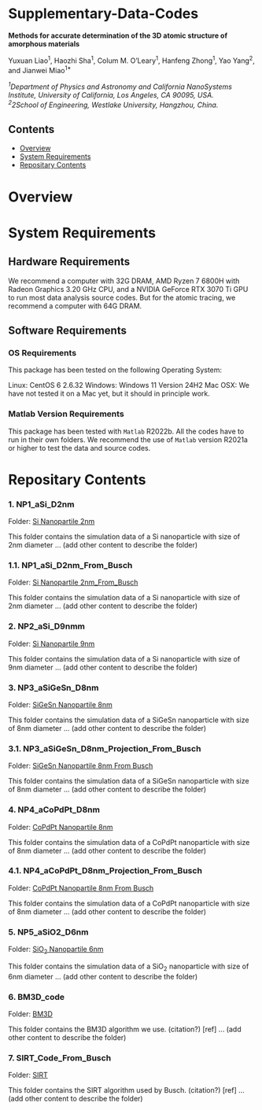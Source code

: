 # Supplementary-Data-Codes

**Methods for accurate determination of the 3D atomic structure of amorphous materials**

Yuxuan Liao<sup>1</sup>, Haozhi Sha<sup>1</sup>, Colum M. O’Leary<sup>1</sup>, Hanfeng Zhong<sup>1</sup>, Yao Yang<sup>2</sup>, and Jianwei Miao<sup>1*</sup>

*<sup>1</sup>Department of Physics and Astronomy and California NanoSystems Institute, University of California, Los Angeles, CA 90095, USA.*                     
*<sup>2</sup>2School of Engineering, Westlake University, Hangzhou, China.*     


## Contents

- [Overview](#overview)
- [System Requirements](#system-requirements)
- [Repositary Contents](#repositary-contents)

# Overview

# System Requirements

## Hardware Requirements

We recommend a computer with 32G DRAM, AMD Ryzen 7 6800H with Radeon Graphics 3.20 GHz CPU, and a NVIDIA GeForce RTX 3070 Ti GPU to run most data analysis source codes. But for the atomic tracing, we recommend a computer with 64G DRAM.

## Software Requirements

### OS Requirements

This package has been tested on the following Operating System:

Linux: CentOS 6 2.6.32
Windows: Windows 11 Version 24H2 
Mac OSX: We have not tested it on a Mac yet, but it should in principle work.   

### Matlab Version Requirements

This package has been tested with `Matlab` R2022b. All the codes have to run in their own folders. We recommend the use of `Matlab` version R2021a or higher to test the data and source codes.

# Repositary Contents


### 1. NP1_aSi_D2nm

Folder: [Si Nanopartile 2nm](./NP1_aSi_D2nm)

This folder contains the simulation data of a Si nanoparticle with size of 2nm diameter ... (add other content to describe the folder)

### 1.1. NP1_aSi_D2nm_From_Busch

Folder: [Si Nanopartile 2nm_From_Busch](./NP1_aSi_D2nm_Projeciton_From_Busch)

This folder contains the simulation data of a Si nanoparticle with size of 2nm diameter ... (add other content to describe the folder)

### 2. NP2_aSi_D9nmm

Folder: [Si Nanopartile 9nm](./NP2_aSi_D9nm)

This folder contains the simulation data of a Si nanoparticle with size of 9nm diameter ... (add other content to describe the folder)


### 3. NP3_aSiGeSn_D8nm

Folder: [SiGeSn Nanopartile 8nm](./NP3_aSiGeSn_D8nm)

This folder contains the simulation data of a SiGeSn nanoparticle with size of 8nm diameter ... (add other content to describe the folder)

### 3.1. NP3_aSiGeSn_D8nm_Projection_From_Busch

Folder: [SiGeSn Nanopartile 8nm From Busch](./NP3_aSiGeSn_D8nm_Projection_From_Busch)

This folder contains the simulation data of a SiGeSn nanoparticle with size of 8nm diameter ... (add other content to describe the folder)

### 4. NP4_aCoPdPt_D8nm

Folder: [CoPdPt Nanopartile 8nm](./NP4_aCoPdPt_D8nm)

This folder contains the simulation data of a CoPdPt nanoparticle with size of 8nm diameter ... (add other content to describe the folder)

### 4.1. NP4_aCoPdPt_D8nm_Projection_From_Busch

Folder: [CoPdPt Nanopartile 8nm From Busch](./NP4_aCoPdPt_D8nm_Projection_From_Busch)

This folder contains the simulation data of a CoPdPt nanoparticle with size of 8nm diameter ... (add other content to describe the folder)

### 5. NP5_aSiO2_D6nm

Folder: [SiO<sub>2</sub> Nanopartile 6nm](./NP5_aSiO2_D6nm)

This folder contains the simulation data of a SiO<sub>2</sub> nanoparticle with size of 6nm diameter ... (add other content to describe the folder)

### 6. BM3D_code

Folder: [BM3D](./BM3D_code)

This folder contains the BM3D algorithm we use. (citation?) [ref] ... (add other content to describe the folder)

### 7. SIRT_Code_From_Busch

Folder: [SIRT](./SIRT_Code_From_Busch)

This folder contains the SIRT algorithm used by Busch. (citation?) [ref] ... (add other content to describe the folder)











